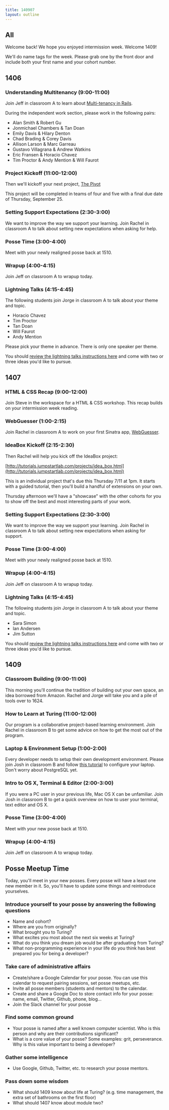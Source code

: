 ```yaml
---
title: 140907
layout: outline
---
```


## All

Welcome back! We hope you enjoyed intermission week. Welcome 1409!

We'll do name tags for the week. Please grab one by the front door and include
both your first name and your cohort number.

## 1406

### Understanding Multitenancy (9:00-11:00)

Join Jeff in classroom A to learn about [Multi-tenancy in Rails](https://github.com/turingschool/lesson_plans/blob/master/ruby_03-professional_rails_applications/understanding_multitenancy.markdown).

During the independent work section, please work in the following pairs:

* Alan Smith & Robert Gu
* Jonmichael Chambers & Tan Doan
* Emily Davis & Hilary Denton
* Chad Brading & Corey Davis
* Allison Larson & Marc Garreau
* Gustavo Villagrana & Andrew Watkins
* Eric Fransen & Horacio Chavez
* Tim Proctor & Andy Mention & Will Faurot

### Project Kickoff (11:00-12:00)

Then we'll kickoff your next project, [The Pivot](http://tutorials.jumpstartlab.com/projects/the_pivot.html)

This project will be completed in teams of four and five with a final due date of
Thursday, September 25.

### Setting Support Expectations (2:30-3:00)

We want to improve the way we support your learning. Join Rachel in classroom A
to talk about setting new expectations when asking for help.

### Posse Time (3:00-4:00)

Meet with your newly realigned posse back at 1510.

### Wrapup (4:00-4:15)

Join Jeff on classroom A to wrapup today.

### Lightning Talks (4:15-4:45)

The following students join Jorge in classroom A to talk about your theme and topic.

* Horacio Chavez
* Tim Proctor
* Tan Doan
* Will Faurot
* Andy Mention

Please pick your theme in advance. There is only one speaker per theme.

You should [review the lightning talks instructions here](https://github.com/turingschool/lightning_talks) and come with two or
three ideas you'd like to pursue.

## 1407

### HTML & CSS Recap (9:00-12:00)

Join Steve in the workspace for a HTML & CSS workshop. This recap builds on your intermission week reading.

### WebGuesser (1:00-2:15)

Join Rachel in classroom A to work on your first Sinatra app, [WebGuesser](http://tutorials.jumpstartlab.com/projects/web_guesser.html).

### IdeaBox Kickoff (2:15-2:30)

Then Rachel will help you kick off the IdeaBox project:

[http://tutorials.jumpstartlab.com/projects/idea_box.html](http://tutorials.jumpstartlab.com/projects/idea_box.html)

This is an individual project that's due this Thursday 7/11 at 1pm. It starts
with a guided tutorial, then you'll build a handful of extensions on your own.

Thursday afternoon we'll have a "showcase" with the other cohorts for you to show
off the best and most interesting parts of your work.

### Setting Support Expectations (2:30-3:00)

We want to improve the way we support your learning. Join Rachel in classroom A to talk about setting new expectations when asking for support.

### Posse Time (3:00-4:00)

Meet with your newly realigned posse back at 1510.

### Wrapup (4:00-4:15)

Join Jeff on classroom A to wrapup today.

### Lightning Talks (4:15-4:45)

The following students join Jorge in classroom A to talk about your theme and topic.

* Sara Simon
* Ian Andersen
* Jim Sutton

You should [review the lightning talks instructions here](https://github.com/turingschool/lightning_talks) and come with two or
three ideas you'd like to pursue.

## 1409

### Classroom Building (9:00-11:00)

This morning you'll continue the tradition of building out your own space, an idea
borrowed from Amazon. Rachel and Jorge will take you and a pile of tools over to
1624.

### How to Learn at Turing (11:00-12:00)

Our program is a collaborative project-based learning environment. Join Rachel in classroom B to get some advice on how to get the most out of the program.

### Laptop & Environment Setup (1:00-2:00)

Every developer needs to setup their own development environment. Please join Josh in classroom B and follow [this tutorial](http://tutorials.jumpstartlab.com/topics/environment/environment.html) to configure your laptop. Don't worry about PostgreSQL yet.

### Intro to OS X, Terminal & Editor (2:00-3:00)

If you were a PC user in your previous life, Mac OS X can be unfamiliar. Join Josh in classroom B to get a quick overview on how to user your terminal, text editor and OS X.

### Posse Time (3:00-4:00)

Meet with your new posse back at 1510.

### Wrapup (4:00-4:15)

Join Jeff on classroom A to wrapup today.

## Posse Meetup Time

Today, you'll meet in your new posses. Every posse will have a least one new member in it. So, you'll have to update some things and reintroduce yourselves.

### Introduce yourself to your posse by answering the following questions

* Name and cohort?
* Where are you from originally?
* What brought you to Turing?
* What excites you most about the next six weeks at Turing?
* What do you think you dream job would be after graduating from Turing?
* What non-programming experience in your life do you think has best prepared you for being a developer?

### Take care of administrative affairs

* Create/share a Google Calendar for your posse. You can use this calendar to request pairing sessions, set posse meetups, etc.
* Invite all posse members (students and mentors) to the calendar.
* Create and share a Google Doc to store contact info for your posse: name, email, Twitter, Github, phone, blog…
* Join the Slack channel for your posse

### Find some common ground

* Your posse is named after a well known computer scientist. Who is this person and why are their contributions significant?
* What is a core value of your posse? Some examples: grit, perseverance. Why is this value important to being a developer?

### Gather some intelligence

* Use Google, Github, Twitter, etc. to research your posse mentors.

### Pass down some wisdom

* What should 1409 know about life at Turing? (e.g. time management, the extra set of bathrooms on the first floor)
* What should 1407 know about module two?
